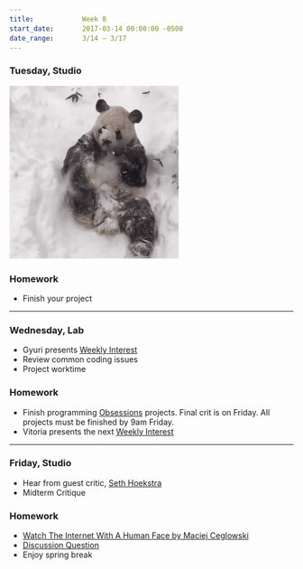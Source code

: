 ```yaml
---
title:            Week 8
start_date:       2017-03-14 00:00:00 -0500
date_range:       3/14 – 3/17
---
```


### Tuesday, Studio
![Class is cancelled](../assets/imgs/snow-day.gif)

### Homework

- Finish your project

---

### Wednesday, Lab

- Gyuri presents [Weekly Interest](/projects/weekly_interest)
- Review common coding issues
- Project worktime

### Homework

- Finish programming [Obsessions](/projects/obsessions) projects. Final crit is on Friday. All projects must be finished by 9am Friday.
- Vitoria presents the next [Weekly Interest](/projects/weekly_interest)

---

### Friday, Studio
- Hear from guest critic, [Seth Hoekstra](http://www.sethhoekstra.com/)
- Midterm Critique

### Homework

- [Watch The Internet With A Human Face by Maciej Ceglowski](https://www.youtube.com/watch?v=fWFo1VaQNmU)
- [Discussion Question](https://docs.google.com/document/d/1FOwRX0VPaZTgWW8uJxrUrG-fxvgz7fRpPvb5chbK89w/edit?usp=sharing)
- Enjoy spring break
